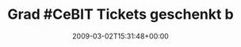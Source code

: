 ---
retweeted: false
source: <a href="http://twitter.com" rel="nofollow">Twitter Web Client</a>
entities:
  hashtags:
  - text: CeBIT
    indices:
    - '5'
    - '11'
  symbols: []
  user_mentions: []
  urls: []
display_text_range:
- '0'
- '99'
favorite_count: '0'
id_str: '1269582516'
truncated: false
retweet_count: '0'
id: '1269582516'
created_at: Mon Mar 02 15:31:48 +0000 2009
favorited: false
full_text: 'Grad #CeBIT Tickets geschenkt bekommen. Werden dort dieses Jahr überhaupt
  Eintrittskarten verkauft?'
lang: de
tags:
- CeBIT
- pesos:twitter
date: '2009-03-02T15:31:48+00:00'
src: https://twitter.com/bascht/status/1269582516
original_url: https://twitter.com/bascht/status/1269582516
type: twitter_tweet
text: 'Grad #CeBIT Tickets geschenkt bekommen. Werden dort dieses Jahr überhaupt Eintrittskarten
  verkauft?'
title: 'Grad #CeBIT Tickets geschenkt b'

---